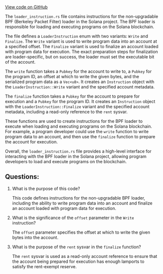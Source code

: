 [View code on GitHub](https://github.com/solana-labs/solana/blob/master/sdk/program/src/loader_instruction.rs)

The `loader_instruction.rs` file contains instructions for the non-upgradable BPF (Berkeley Packet Filter) loader in the Solana project. The BPF loader is responsible for loading and executing programs on the Solana blockchain. 

The file defines a `LoaderInstruction` enum with two variants: `Write` and `Finalize`. The `Write` variant is used to write program data into an account at a specified offset. The `Finalize` variant is used to finalize an account loaded with program data for execution. The exact preparation steps for finalization are loader-specific, but on success, the loader must set the executable bit of the account. 

The `write` function takes a `Pubkey` for the account to write to, a `Pubkey` for the program ID, an offset at which to write the given bytes, and the serialized program data as a `Vec<u8>`. It creates an `Instruction` object with the `LoaderInstruction::Write` variant and the specified account metadata. 

The `finalize` function takes a `Pubkey` for the account to prepare for execution and a `Pubkey` for the program ID. It creates an `Instruction` object with the `LoaderInstruction::Finalize` variant and the specified account metadata, including a read-only reference to the `rent` sysvar. 

These functions are used to create instructions for the BPF loader to execute when loading and executing programs on the Solana blockchain. For example, a program developer could use the `write` function to write program data to an account, and then use the `finalize` function to prepare the account for execution. 

Overall, the `loader_instruction.rs` file provides a high-level interface for interacting with the BPF loader in the Solana project, allowing program developers to load and execute programs on the blockchain.
## Questions: 
 1. What is the purpose of this code?
    
    This code defines instructions for the non-upgradable BPF loader, including the ability to write program data into an account and finalize an account loaded with program data for execution.

2. What is the significance of the `offset` parameter in the `Write` instruction?
    
    The `offset` parameter specifies the offset at which to write the given bytes into the account.

3. What is the purpose of the `rent` sysvar in the `finalize` function?
    
    The `rent` sysvar is used as a read-only account reference to ensure that the account being prepared for execution has enough lamports to satisfy the rent-exempt reserve.